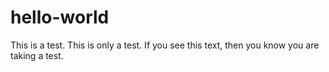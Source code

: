 # hello-world
This is a test.  This is only a test.  If you see this text, then you know you are taking a test.
